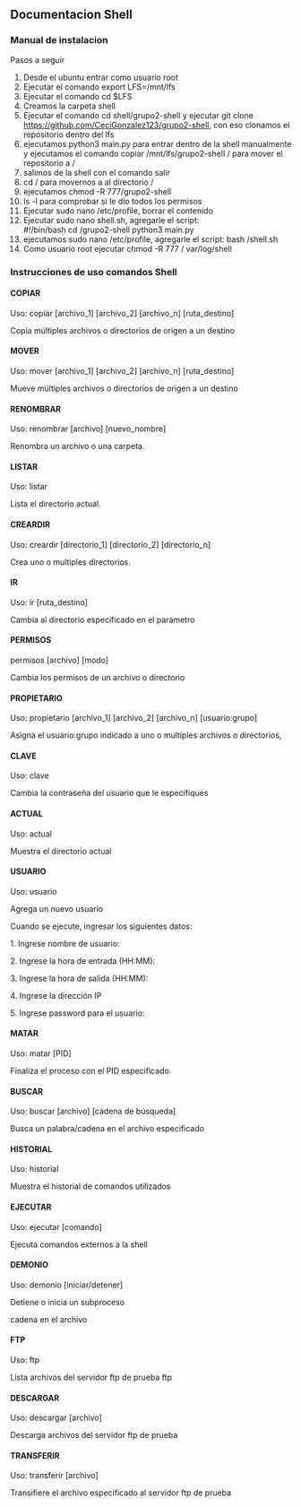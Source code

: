  ## Documentacion Shell
 ### Manual de instalacion 

<p>Pasos a seguir</p>


1. Desde el ubuntu entrar como usuario root
2. Ejecutar el comando export LFS=/mnt/lfs
3. Ejecutar el comando cd $LFS 
4. Creamos la carpeta shell
5. Ejecutar el comando cd shell/grupo2-shell y ejecutar git clone https://github.com/CeciGonzalez123/grupo2-shell, con eso clonamos el repositorio dentro del lfs
6. ejecutamos python3 main.py para entrar dentro de la shell manualmente y ejecutamos el comando copiar /mnt/lfs/grupo2-shell / para mover el repositorio a /
7. salimos de la shell con el comando salir
8. cd / para movernos a al directorio /
9. ejecutamos chmod -R 777/grupo2-shell 
10. ls -l para comprobar si le dio todos los permisos
11. Ejecutar sudo nano /etc/profile, borrar el contenido 
12. Ejecutar sudo nano shell.sh, agregarle el script:  
#!/bin/bash
      cd /grupo2-shell
      python3 main.py
13. ejecutamos sudo nano /etc/profile, agregarle el script:
      bash /shell.sh
14. Como usuario root ejecutar  chmod -R 777 / var/log/shell
### Instrucciones de uso comandos Shell
 #### COPIAR
 <p>Uso: copiar [archivo_1] [archivo_2] [archivo_n] [ruta_destino]</p>
 <p>Copia múltiples archivos o directorios de origen a un destino</p>

#### MOVER
<p>Uso: mover [archivo_1] [archivo_2] [archivo_n] [ruta_destino]</p>
 <p>Mueve múltiples archivos o directorios de origen a un destino</p>

#### RENOMBRAR
<p>Uso: renombrar [archivo] [nuevo_nombre]</p>
 <p>Renombra un archivo o una carpeta.</p>

 #### LISTAR
 <p>Uso: listar </p>
 <p>Lista el directorio actual.</p>

 #### CREARDIR
 <p>Uso: creardir [directorio_1] [directorio_2] [directorio_n] </p>
 <p>Crea uno o multiples directorios.</p>

 #### IR
 <p>Uso: ir [ruta_destino] </p>
 <p>Cambia al directorio especificado en el parametro</p>

 #### PERMISOS
 <p>permisos [archivo] [modo] </p>
 <p>Cambia los permisos de un archivo o directorio</p>

 #### PROPIETARIO
 <p>Uso: propietario [archivo_1] [archivo_2] [archivo_n] [usuario:grupo]</p>
 <p>Asigna el usuario:grupo indicado a uno o multiples archivos o directorios,</p>

#### CLAVE
<p>Uso: clave </p>
 <p>Cambia la contraseña del usuario que le especifiques</p>

#### ACTUAL
<p>Uso: actual </p>
<p>Muestra el directorio actual </p>

#### USUARIO
<p>Uso: usuario </p>
<p>Agrega un nuevo usuario </p>
<p> Cuando se ejecute, ingresar los siguientes datos:</p>
<p>1.	Ingrese nombre de usuario:</p>
<p>2.	Ingrese la hora de entrada (HH:MM):</p>
<p>3.	Ingrese la hora de salida (HH:MM):</p>
<p>4.	Ingrese la dirección IP </p>
<p>5.	Ingrese password para el usuario: </p>

#### MATAR
<p>Uso: matar [PID] </p>
<p> Finaliza el proceso con el PID especificado</p>

#### BUSCAR
<p>Uso: buscar [archivo] [cadena de búsqueda] </p>
<p> Busca un palabra/cadena en el archivo especificado </p>

#### HISTORIAL
<p>Uso: historial</p>
<p>Muestra el historial de comandos utilizados</p>

#### EJECUTAR
<p>Uso: ejecutar [comando]</p>
<p>Ejecuta comandos externos a la shell</p>

#### DEMONIO
<p>Uso: demonio [iniciar/detener]</p>
<p>Detiene o inicia un subproceso</p>cadena en el archivo 

#### FTP
<p>Uso: ftp</p>
<p>Lista archivos del servidor ftp de prueba ftp</p>

#### DESCARGAR
<p>Uso: descargar [archivo]</p>
<p>Descarga archivos del servidor ftp de prueba</p>

#### TRANSFERIR
<p>Uso: transferir [archivo]</p>
<p>Transifiere el archivo especificado al servidor ftp de prueba</p>






